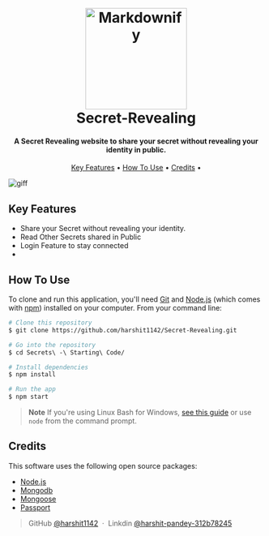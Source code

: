 <h1 align="center">
  <br>
  <a href="https://github.com/harshit1142/Secret-Revealing"><img src="https://artimg.gympik.com/articles/wp-content/uploads/2017/12/Untitled-design6.jpg" alt="Markdownify" width="200"></a>
  <br>
  Secret-Revealing
  <br>
</h1>

<h4 align="center">A Secret Revealing website to share your secret without revealing your identity in public.</h4>



<p align="center">
  <a href="#key-features">Key Features</a> •
  <a href="#how-to-use">How To Use</a> •
  <a href="#credits">Credits</a> •
</p>


![giff](https://github.com/harshit1142/Secret-Revealing/assets/112557145/25e91bcd-24c3-4d13-8948-f82fc9e73f3e)


## Key Features

* Share your Secret without revealing your identity.
* Read Other Secrets shared in Public
* Login Feature to stay connected
* 


## How To Use

To clone and run this application, you'll need [Git](https://git-scm.com) and [Node.js](https://nodejs.org/en/download/) (which comes with [npm](http://npmjs.com)) installed on your computer. From your command line:

```bash
# Clone this repository
$ git clone https://github.com/harshit1142/Secret-Revealing.git

# Go into the repository
$ cd Secrets\ -\ Starting\ Code/

# Install dependencies
$ npm install

# Run the app
$ npm start
```

> **Note**
> If you're using Linux Bash for Windows, [see this guide](https://www.howtogeek.com/261575/how-to-run-graphical-linux-desktop-applications-from-windows-10s-bash-shell/) or use `node` from the command prompt.



## Credits

This software uses the following open source packages:


- [Node.js](https://nodejs.org/)
- [Mongodb](https://www.mongodb.com/)
- [Mongoose](https://mongoosejs.com/)
- [Passport](https://www.passportjs.org/)


> GitHub [@harshit1142](https://github.com/harshit1142) &nbsp;&middot;&nbsp;
> Linkdin [@harshit-pandey-312b78245](https://www.linkedin.com/in/harshit-pandey-312b78245/)

